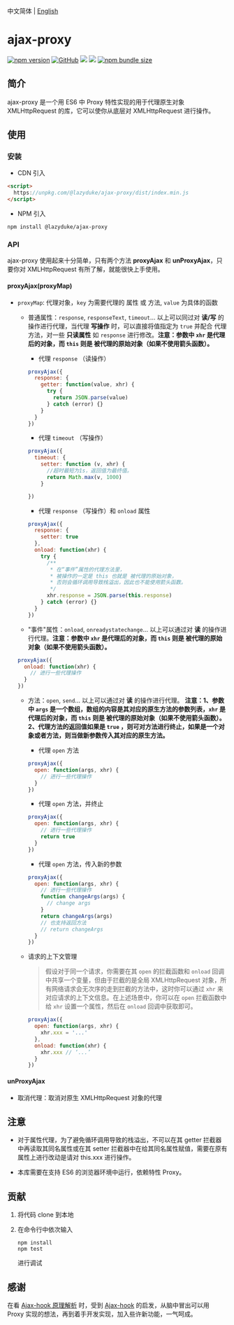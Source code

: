 中文简体 | [English](./README.en-US.md)

# ajax-proxy

[![npm version](https://img.shields.io/npm/v/@lazyduke/ajax-proxy)](https://www.npmjs.org/package/ajax-hook) [![GitHub](https://img.shields.io/github/license/LazyDuke/ajax-proxy)](https://opensource.org/licenses/mit-license.php) ![](https://img.shields.io/badge/language-TypeScript-blue.svg) ![](https://img.shields.io/badge/support-%3E%3Des6-brightgreen.svg) [![npm bundle size](https://img.shields.io/bundlephobia/min/@lazyduke/ajax-proxy)](https://unpkg.com/@lazyduke/ajax-proxy/dist/index.min.js)

## 简介

ajax-proxy 是一个用 ES6 中 Proxy 特性实现的用于代理原生对象 XMLHttpRequest 的库，它可以使你从底层对 XMLHttpRequest 进行操作。

## 使用

### 安装

- CDN 引入

```html
<script>
  https://unpkg.com/@lazyduke/ajax-proxy/dist/index.min.js
</script>
```

- NPM 引入

```shell
npm install @lazyduke/ajax-proxy
```

### API

ajax-proxy 使用起来十分简单，只有两个方法 **proxyAjax** 和 **unProxyAjax**，只要你对 XMLHttpRequest 有所了解，就能很快上手使用。

#### proxyAjax(proxyMap)

- `proxyMap`: 代理对象，`key` 为需要代理的 属性 或 方法, `value` 为具体的函数

  - 普通属性：`response`, `responseText`, `timeout`... 以上可以同过对 **读/写** 的操作进行代理，当代理 **写操作** 时，可以直接将值指定为 `true` 并配合 代理方法，对一些 **只读属性** 如 `response` 进行修改。**注意：参数中 `xhr` 是代理后的对象，而 `this` 则是 被代理的原始对象（如果不使用箭头函数）。**

    - 代理 `response` （读操作）

    ```javascript
    proxyAjax({
      response: {
        getter: function(value, xhr) {
          try {
            return JSON.parse(value)
          } catch (error) {}
        }
      }
    })
    ```

    - 代理 `timeout` （写操作）

    ```javascript
    proxyAjax({
      timeout: {
        setter: function (v, xhr) {
          //超时最短为1s，返回值为最终值。
          return Math.max(v, 1000)
        }

    })
    ```

    - 代理 `response` （写操作）和 `onload` 属性

    ```javascript
    proxyAjax({
      response: {
        setter: true
      },
      onload: function(xhr) {
        try {
          /**
           * 在“事件”属性的代理方法里，
           * 被操作的一定是 this 也就是 被代理的原始对象，
           * 否则会循环调用导致栈溢出，因此也不能使用箭头函数。
           */
          xhr.response = JSON.parse(this.response)
        } catch (error) {}
      }
    })
    ```

  - "事件"属性：`onload`, `onreadystatechange`... 以上可以通过对 **读** 的操作进行代理。**注意：参数中 `xhr` 是代理后的对象，而 `this` 则是 被代理的原始对象（如果不使用箭头函数）。**

  ```javascript
  proxyAjax({
    onload: function(xhr) {
      // 进行一些代理操作
    }
  })
  ```

  - 方法：`open`, `send`... 以上可以通过对 **读** 的操作进行代理。 **注意：1、参数中 `args` 是一个数组，数组的内容是其对应的原生方法的参数列表，`xhr` 是代理后的对象，而 `this` 则是 被代理的原始对象（如果不使用箭头函数）。2、代理方法的返回值如果是 `true` ，则可对方法进行终止，如果是一个对象或者方法，则当做新参数传入其对应的原生方法。**

    - 代理 `open` 方法

    ```javascript
    proxyAjax({
      open: function(args, xhr) {
        // 进行一些代理操作
      }
    })
    ```

    - 代理 `open` 方法，并终止

    ```javascript
    proxyAjax({
      open: function(args, xhr) {
        // 进行一些代理操作
        return true
      }
    })
    ```

    - 代理 `open` 方法，传入新的参数

    ```javascript
    proxyAjax({
      open: function(args, xhr) {
        // 进行一些代理操作
        function changeArgs(args) {
          // change args
        }
        return changeArgs(args)
        // 也支持返回方法
        // return changeArgs
      }
    })
    ```

  - 请求的上下文管理
    > 假设对于同一个请求，你需要在其 `open` 的拦截函数和 `onload` 回调中共享一个变量，但由于拦截的是全局 XMLHttpRequest 对象，所有网络请求会无次序的走到拦截的方法中，这时你可以通过 `xhr` 来对应请求的上下文信息。在上述场景中，你可以在 `open` 拦截函数中给 `xhr` 设置一个属性，然后在 `onload` 回调中获取即可。
    ```javascript
    proxyAjax({
      open: function(args, xhr) {
        xhr.xxx = '...'
      },
      onload: function(xhr) {
        xhr.xxx // ‘...’
      }
    })
    ```

#### unProxyAjax

- 取消代理：取消对原生 XMLHttpRequest 对象的代理

## 注意

- 对于属性代理，为了避免循环调用导致的栈溢出，不可以在其 getter 拦截器中再读取其同名属性或在其 setter 拦截器中在给其同名属性赋值，需要在原有属性上进行改动是请对 this.xxx 进行操作。

- 本库需要在支持 ES6 的浏览器环境中运行，依赖特性 Proxy。

## 贡献

1.  将代码 clone 到本地
2.  在命令行中依次输入

    ```shell
    npm install
    npm test
    ```

    进行调试

## 感谢

在看 [Ajax-hook 原理解析](http://www.jianshu.com/p/7337ac624b8e) 时，受到 [Ajax-hook](https://github.com/wendux/Ajax-hook) 的启发，从脑中冒出可以用 Proxy 实现的想法，再到着手开发实现，加入些许新功能，一气呵成。
